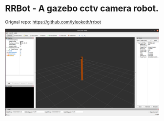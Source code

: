 # RRBot - A gazebo cctv camera robot.

Orignal repo: https://github.com/lyleokoth/rrbot

![rrbot rviz](resources/images/rrbot_rviz.png)
